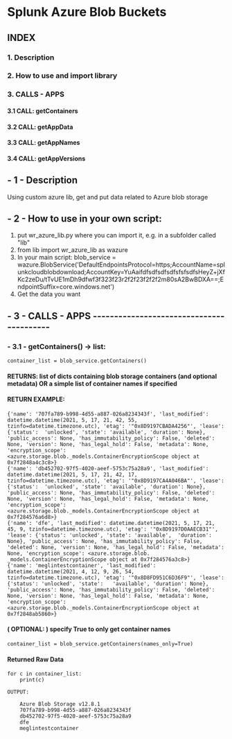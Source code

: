 # Splunk Azure Blob Buckets

## INDEX
### 1. Description
### 2. How to use and import library
### 3. CALLS - APPS
#### 3.1 CALL: getContainers
#### 3.2 CALL: getAppData
#### 3.3 CALL: getAppNames
#### 3.4 CALL: getAppVersions


## - 1 - Description
Using custom azure lib, get and put data related to Azure blob storage

## - 2 - How to use in your own script:
1. put wr_azure_lib.py where you can import it, e.g. in a subfolder called "lib"
2. from lib import wr_azure_lib as wazure
3. In your main script: blob_service = wazure.BlobService('DefaultEndpointsProtocol=https;AccountName=splunkcloudblobdownload;AccountKey=YuAaifdfsdfsdfsdfsfsfsdfsHeyZ+jXfKc2zeDu/tTvUE1mDh9dfwf3f323f23r2f2f23f2f2f2m80sA2BwBDXA==;EndpointSuffix=core.windows.net')
4. Get the data you want

## - 3 - CALLS - APPS -----------------------------------------
### - 3.1 - getContainers() -> list:
	container_list = blob_service.getContainers()
#### RETURNS: list of dicts containing blob storage containers (and optional metadata) OR a simple list of container names if specified
#### RETURN EXAMPLE:
	{'name': '707fa789-b998-4d55-a887-026a8234343f', 'last_modified': datetime.datetime(2021, 5, 17, 21, 42, 55, tzinfo=datetime.timezone.utc), 'etag': '"0x8D9197CBADA4256"', 'lease': {'status':  'unlocked', 'state': 'available', 'duration': None}, 'public_access': None, 'has_immutability_policy': False, 'deleted': None, 'version': None, 'has_legal_hold': False, 'metadata': None,   'encryption_scope': <azure.storage.blob._models.ContainerEncryptionScope object at 0x7f2848a4c3c8>}
	{'name': 'db452702-97f5-4020-aeef-5753c75a28a9', 'last_modified': datetime.datetime(2021, 5, 17, 21, 42, 17, tzinfo=datetime.timezone.utc), 'etag': '"0x8D9197CA4A046BA"', 'lease': {'status':  'unlocked', 'state': 'available', 'duration': None}, 'public_access': None, 'has_immutability_policy': False, 'deleted': None, 'version': None, 'has_legal_hold': False, 'metadata': None,   'encryption_scope': <azure.storage.blob._models.ContainerEncryptionScope object at 0x7f284576a6d8>}
	{'name': 'dfe', 'last_modified': datetime.datetime(2021, 5, 17, 21, 45, 9, tzinfo=datetime.timezone.utc), 'etag': '"0x8D9197D0AAECB31"', 'lease': {'status': 'unlocked', 'state': 'available',  'duration': None}, 'public_access': None, 'has_immutability_policy': False, 'deleted': None, 'version': None, 'has_legal_hold': False, 'metadata': None, 'encryption_scope': <azure.storage.blob.	_models.ContainerEncryptionScope object at 0x7f284576a3c8>}
	{'name': 'meglintestcontainer', 'last_modified': datetime.datetime(2021, 4, 12, 9, 26, 54, tzinfo=datetime.timezone.utc), 'etag': '"0x8D8FD951C6D36F9"', 'lease': {'status': 'unlocked', 'state':   'available', 'duration': None}, 'public_access': None, 'has_immutability_policy': False, 'deleted': None, 'version': None, 'has_legal_hold': False, 'metadata': None, 'encryption_scope': <azure.storage.blob._models.ContainerEncryptionScope object at 0x7f2848ab5860>}

#### ( OPTIONAL: ) specify True to only get container names
	container_list = blob_service.getContainers(names_only=True)
#### Returned Raw Data
	for c in container_list:
		print(c)

	OUTPUT:

		Azure Blob Storage v12.8.1
		707fa789-b998-4d55-a887-026a8234343f
		db452702-97f5-4020-aeef-5753c75a28a9
		dfe
		meglintestcontainer

